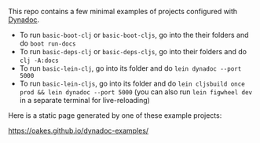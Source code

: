 This repo contains a few minimal examples of projects configured with [Dynadoc](https://github.com/oakes/Dynadoc).

* To run `basic-boot-clj` or `basic-boot-cljs`, go into the their folders and do `boot run-docs`
* To run `basic-deps-clj` or `basic-deps-cljs`, go into their folders and do `clj -A:docs`
* To run `basic-lein-clj`, go into its folder and do `lein dynadoc --port 5000`
* To run `basic-lein-cljs`, go into its folder and do `lein cljsbuild once prod && lein dynadoc --port 5000` (you can also run `lein figwheel dev` in a separate terminal for live-reloading)

Here is a static page generated by one of these example projects:

https://oakes.github.io/dynadoc-examples/
